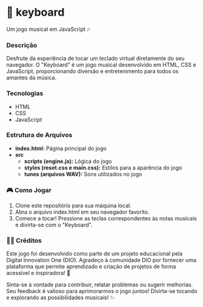 # 🎹 keyboard
Um jogo musical em JavaScript 🎶

### Descrição
Desfrute da experiência de tocar um teclado virtual diretamente do seu navegador. O "Keyboard" é um jogo musical desenvolvido em HTML, CSS e JavaScript, proporcionando diversão e entretenimento para todos os amantes da música.

### Tecnologias
- HTML
- CSS
- JavaScript

### Estrutura de Arquivos
- **index.html:** Página principal do jogo
- **src**
  - **scripts (engine.js):** Lógica do jogo
  - **styles (reset.css e main.css):** Estilos para a aparência do jogo
  - **tunes (arquivos WAV):** Sons utilizados no jogo

### 🎮 Como Jogar
1. Clone este repositório para sua máquina local.
2. Abra o arquivo index.html em seu navegador favorito.
3. Comece a tocar! Pressione as teclas correspondentes às notas musicais e divirta-se com o "Keyboard".

### 👩‍💻 Créditos
Este jogo foi desenvolvido como parte de um projeto educacional pela Digital Innovation One (DIO). Agradeço à comunidade DIO por fornecer uma plataforma que permite aprendizado e criação de projetos de forma acessível e inspiradora! 🚀

Sinta-se à vontade para contribuir, relatar problemas ou sugerir melhorias. Seu feedback é valioso para aprimorarmos o jogo juntos! Divirta-se tocando e explorando as possibilidades musicais! ✨
